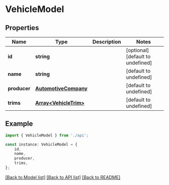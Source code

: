 # VehicleModel


## Properties

Name | Type | Description | Notes
------------ | ------------- | ------------- | -------------
**id** | **string** |  | [optional] [default to undefined]
**name** | **string** |  | [default to undefined]
**producer** | [**AutomotiveCompany**](AutomotiveCompany.md) |  | [default to undefined]
**trims** | [**Array&lt;VehicleTrim&gt;**](VehicleTrim.md) |  | [default to undefined]

## Example

```typescript
import { VehicleModel } from './api';

const instance: VehicleModel = {
    id,
    name,
    producer,
    trims,
};
```

[[Back to Model list]](../README.md#documentation-for-models) [[Back to API list]](../README.md#documentation-for-api-endpoints) [[Back to README]](../README.md)
